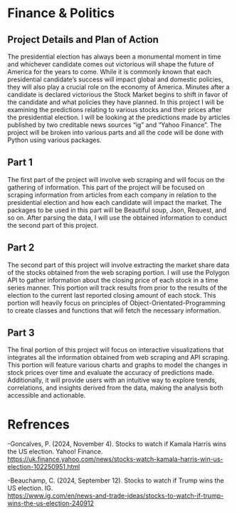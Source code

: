 # Finance & Politics


## Project Details and Plan of Action 

The presidential election has always been a monumental moment in time and whichever candidate comes out victorious will shape the future of America for the years to come. While it is commonly known that each presidential candidate’s success will impact global and domestic policies, they will also play a crucial role on the economy of America. Minutes after a candidate is declared victorious the Stock Market begins to shift in favor of the candidate and what policies they have planned. In this project I will be examining the predictions relating to various stocks and their prices after the presidential election. I will be looking at the predictions made by articles published by two creditable news sources “ig” and “Yahoo Finance”. The project will be broken into various parts and all the code will be done with Python using various packages. 

## Part 1

The first part of the project will involve web scraping and will focus on the gathering of information. This part of the project will be focused on scraping information from articles from each company in relation to the presidential election and how each candidate will impact the market. The packages to be used in this part will be Beautiful soup, Json, Request, and so on. After parsing the data, I will use the obtained information to conduct the second part of this project.

## Part 2

The second part of this project will involve extracting the market share data of the stocks obtained from the web scraping portion. I will use the Polygon API to gather information about the closing price of each stock in a time series manner. This portion will track results from prior to the results of the election to the current last reported closing amount of each stock. This portion will heavily focus on principles of Object-Orientated-Programming to create classes and functions that will fetch the necessary information. 

## Part 3

The final portion of this project will focus on interactive visualizations that integrates all the information obtained from web scraping and API scraping. This portion will feature various charts and graphs to model the changes in stock prices over time and evaluate the accuracy of predictions made. Additionally, it will provide users with an intuitive way to explore trends, correlations, and insights derived from the data, making the analysis both accessible and actionable.

# Refrences

-Goncalves, P. (2024, November 4). Stocks to watch if Kamala Harris wins the US election. Yahoo! Finance. https://uk.finance.yahoo.com/news/stocks-watch-kamala-harris-win-us-election-102250951.html 

-Beauchamp, C. (2024, September 12). Stocks to watch if Trump wins the US election. IG.       
https://www.ig.com/en/news-and-trade-ideas/stocks-to-watch-if-trump-wins-the-us-election-240912 
